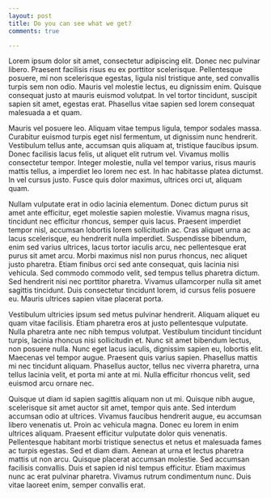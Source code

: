 ```yaml
---
layout: post
title: Do you can see what we get?
comments: true

---
```

Lorem ipsum dolor sit amet, consectetur adipiscing elit. Donec nec pulvinar libero. Praesent facilisis risus eu ex porttitor scelerisque. Pellentesque posuere, mi non scelerisque egestas, ligula nisl tristique ante, sed convallis turpis sem non odio. Mauris vel molestie lectus, eu dignissim enim. Quisque consequat justo at mauris euismod volutpat. In vel tortor tincidunt, suscipit sapien sit amet, egestas erat. Phasellus vitae sapien sed lorem consequat malesuada a et quam.

Mauris vel posuere leo. Aliquam vitae tempus ligula, tempor sodales massa. Curabitur euismod turpis eget nisl fermentum, ut dignissim nunc hendrerit. Vestibulum tellus ante, accumsan quis aliquam at, tristique faucibus ipsum. Donec facilisis lacus felis, ut aliquet elit rutrum vel. Vivamus mollis consectetur tempor. Integer molestie, nulla vel tempor varius, risus mauris mattis tellus, a imperdiet leo lorem nec est. In hac habitasse platea dictumst. In vel cursus justo. Fusce quis dolor maximus, ultrices orci ut, aliquam quam.

Nullam vulputate erat in odio lacinia elementum. Donec dictum purus sit amet ante efficitur, eget molestie sapien molestie. Vivamus magna risus, tincidunt nec efficitur rhoncus, semper quis lacus. Praesent imperdiet tempor nisl, accumsan lobortis lorem sollicitudin ac. Cras aliquet urna ac lacus scelerisque, eu hendrerit nulla imperdiet. Suspendisse bibendum, enim sed varius ultrices, lacus tortor iaculis arcu, nec pellentesque erat purus sit amet arcu. Morbi maximus nisl non purus rhoncus, nec aliquet justo pharetra. Etiam finibus orci sed ante consequat, quis lacinia nisi vehicula. Sed commodo commodo velit, sed tempus tellus pharetra dictum. Sed hendrerit nisi nec porttitor pharetra. Vivamus ullamcorper nulla sit amet sagittis tincidunt. Duis consectetur tincidunt lorem, id cursus felis posuere eu. Mauris ultrices sapien vitae placerat porta.

Vestibulum ultricies ipsum sed metus pulvinar hendrerit. Aliquam aliquet eu quam vitae facilisis. Etiam pharetra eros at justo pellentesque vulputate. Nulla pharetra ante nec nibh tempus volutpat. Vestibulum tincidunt tincidunt turpis, lacinia rhoncus nisi sollicitudin et. Nunc sit amet bibendum lectus, non posuere nulla. Nunc eget lacus iaculis, dignissim sapien eu, lobortis elit. Maecenas vel tempor augue. Praesent quis varius sapien. Phasellus mattis mi nec tincidunt aliquam. Phasellus auctor, tellus nec viverra pharetra, urna tellus lacinia velit, et porta mi ante at mi. Nulla efficitur rhoncus velit, sed euismod arcu ornare nec.

Quisque ut diam id sapien sagittis aliquam non ut mi. Quisque nibh augue, scelerisque sit amet auctor sit amet, tempor quis ante. Sed interdum accumsan odio at ultrices. Vivamus faucibus hendrerit augue, eu accumsan libero venenatis ut. Proin ac vehicula magna. Donec eu lorem in enim ultrices aliquam. Praesent efficitur vulputate dolor quis venenatis. Pellentesque habitant morbi tristique senectus et netus et malesuada fames ac turpis egestas. Sed et diam diam. Aenean at urna et lectus pharetra mattis ut non arcu. Quisque placerat accumsan molestie. Sed accumsan facilisis convallis. Duis et sapien id nisl tempus efficitur. Etiam maximus nunc ac erat pulvinar pharetra. Vivamus rutrum condimentum nunc. Duis vitae laoreet enim, semper convallis erat.